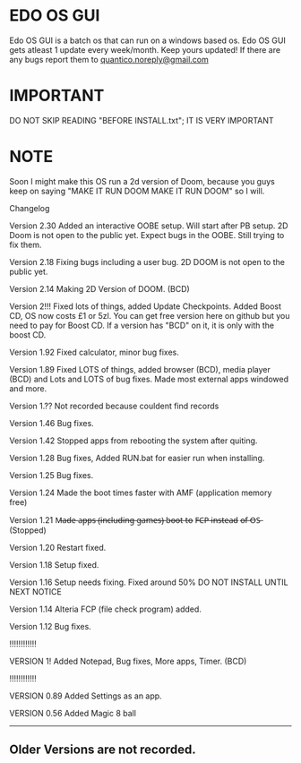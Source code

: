EDO OS GUI
==========
Edo OS GUI is a batch os that can run on a windows based os.
Edo OS GUI gets atleast 1 update every week/month. Keep yours updated!
If there are any bugs report them to quantico.noreply@gmail.com

IMPORTANT
=========
DO NOT SKIP READING "BEFORE INSTALL.txt"; IT IS VERY IMPORTANT

NOTE
=========
Soon I might make this OS run a 2d version of Doom, because you guys keep on saying "MAKE IT RUN DOOM MAKE IT RUN DOOM" so I will.

Changelog

Version 2.30
Added an interactive OOBE setup. Will start after PB setup.
2D Doom is not open to the public yet. Expect bugs in the OOBE.
Still trying to fix them.

Version 2.18
Fixing bugs including a user bug. 2D DOOM is not open to the public yet.

Version 2.14
Making 2D Version of DOOM. (BCD)

Version 2!!!
Fixed lots of things, added Update Checkpoints. Added Boost CD, OS now costs £1 or 5zl. You can get free version here on github but you need to pay for Boost CD. If a version has "BCD" on it, it is only with the boost CD.

Version 1.92
Fixed calculator, minor bug fixes.

Version 1.89
Fixed LOTS of things, added browser (BCD), media player (BCD) and Lots and LOTS of bug fixes. Made most external apps windowed and more.

Version 1.??
Not recorded because couldent find records

Version 1.46
Bug fixes.

Version 1.42
Stopped apps from rebooting the system after quiting.

Version 1.28
Bug fixes, Added RUN.bat for easier run when installing.

Version 1.25
Bug fixes.

Version 1.24
Made the boot times faster with AMF (application memory free)

Version 1.21
M̶a̶d̶e̶ a̶p̶p̶s̶ (̶i̶n̶c̶l̶u̶d̶i̶n̶g̶ g̶a̶m̶e̶s̶)̶ b̶o̶o̶t̶ t̶o̶ F̶C̶P̶ i̶n̶s̶t̶e̶a̶d̶ o̶f̶ O̶S̶  (Stopped)

Version 1.20
Restart fixed.

Version 1.18
Setup fixed.

Version 1.16
Setup needs fixing. Fixed around 50% DO NOT INSTALL UNTIL NEXT NOTICE

Version 1.14
Alteria FCP (file check program) added.

Version 1.12
Bug fixes.

!!!!!!!!!!!!

VERSION 1!
Added Notepad, Bug fixes, More apps, Timer. (BCD)

!!!!!!!!!!!!

VERSION 0.89
Added Settings as an app.

VERSION 0.56
Added Magic 8 ball



----------------------------
Older Versions are not recorded.
----------------------------

